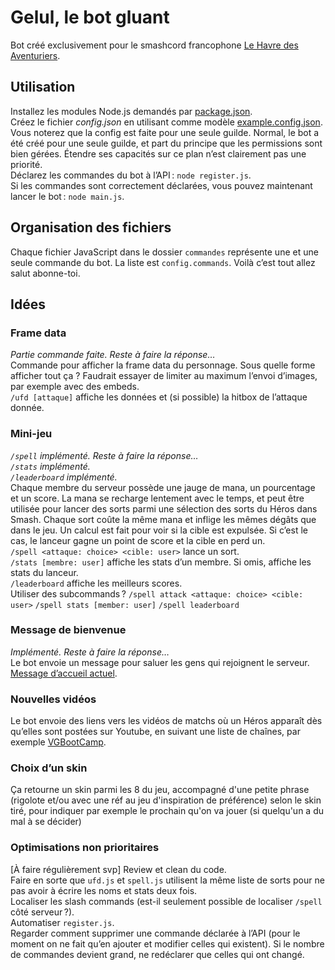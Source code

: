 # Gelul, le bot gluant

Bot créé exclusivement pour le smashcord francophone [Le Havre des Aventuriers](https://discord.gg/sevQSfS).

## Utilisation

Installez les modules Node.js demandés par [package.json](./package.json).  
Créez le fichier *config.json* en utilisant comme modèle [example.config.json](./example.config.json). Vous noterez que la config est faite pour une seule guilde. Normal, le bot a été créé pour une seule guilde, et part du principe que les permissions sont bien gérées. Étendre ses capacités sur ce plan n’est clairement pas une priorité.  
Déclarez les commandes du bot à l’API : `node register.js`.  
Si les commandes sont correctement déclarées, vous pouvez maintenant lancer le bot : `node main.js`.

## Organisation des fichiers

Chaque fichier JavaScript dans le dossier `commandes` représente une et une seule commande du bot. La liste est `config.commands`. Voilà c’est tout allez salut abonne-toi.

## Idées

### Frame data
*Partie commande faite. Reste à faire la réponse…*  
Commande pour afficher la frame data du personnage. Sous quelle forme afficher tout ça ? Faudrait essayer de limiter au maximum l’envoi d’images, par exemple avec des embeds.  
`/ufd [attaque]` affiche les données et (si possible) la hitbox de l’attaque donnée.

### Mini-jeu
*`/spell` implémenté. Reste à faire la réponse…*  
*`/stats` implémenté.*  
*`/leaderboard` implémenté.*  
Chaque membre du serveur possède une jauge de mana, un pourcentage et un score. La mana se recharge lentement avec le temps, et peut être utilisée pour lancer des sorts parmi une sélection des sorts du Héros dans Smash. Chaque sort coûte la même mana et inflige les mêmes dégâts que dans le jeu. Un calcul est fait pour voir si la cible est expulsée. Si c’est le cas, le lanceur gagne un point de score et la cible en perd un.  
`/spell <attaque: choice> <cible: user>` lance un sort.  
`/stats [membre: user]` affiche les stats d’un membre. Si omis, affiche les stats du lanceur.  
`/leaderboard` affiche les meilleurs scores.  
Utiliser des subcommands ? `/spell attack <attaque: choice> <cible: user>` `/spell stats [member: user]` `/spell leaderboard`

### Message de bienvenue
*Implémenté. Reste à faire la réponse…*  
Le bot envoie un message pour saluer les gens qui rejoignent le serveur. [Message d’accueil actuel](https://discord.com/channels/588074121980805120/588075108975771691/928032992402735124).

### Nouvelles vidéos
Le bot envoie des liens vers les vidéos de matchs où un Héros apparaît dès qu’elles sont postées sur Youtube, en suivant une liste de chaînes, par exemple [VGBootCamp](https://www.youtube.com/c/Vgbootcamp).

### Choix d’un skin
Ça retourne un skin parmi les 8 du jeu, accompagné d'une petite phrase (rigolote et/ou avec une réf au jeu d'inspiration de préférence) selon le skin tiré, pour indiquer par exemple le prochain qu'on va jouer (si quelqu'un a du mal à se décider)

### Optimisations non prioritaires
[À faire régulièrement svp] Review et clean du code.  
Faire en sorte que `ufd.js` et `spell.js` utilisent la même liste de sorts pour ne pas avoir à écrire les noms et stats deux fois.  
Localiser les slash commands (est-il seulement possible de localiser `/spell` côté serveur ?).  
Automatiser `register.js`.  
Regarder comment supprimer une commande déclarée à l’API (pour le moment on ne fait qu’en ajouter et modifier celles qui existent). Si le nombre de commandes devient grand, ne redéclarer que celles qui ont changé.
